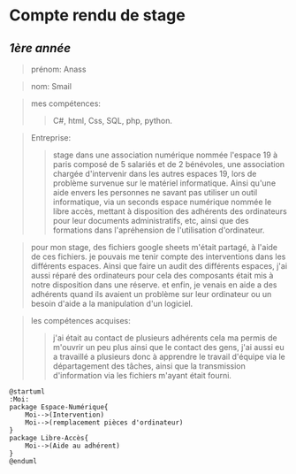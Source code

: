 # **Compte rendu de stage**
## *1ère année*

>prénom:
>Anass

>nom:
>Smail

>mes compétences:
>>C#, html, Css, SQL, php, python.

>Entreprise:
>>stage dans une association numérique nommée l'espace 19 à paris composé de 5 salariés et de 2 bénévoles, une association chargée d'intervenir dans les autres espaces 19, lors de problème survenue sur le matériel informatique. Ainsi qu'une aide envers les personnes ne savant pas utiliser un outil informatique, via un seconds espace numérique nommée le libre accès, mettant à disposition des adhérents des ordinateurs pour leur documents administratifs, etc, ainsi que des formations dans l'apréhension de l'utilisation d'ordinateur.

>pour mon stage, des fichiers google sheets m'était partagé, à l'aide de ces fichiers. je pouvais me tenir compte des interventions dans les différents espaces. Ainsi que faire un audit des différents espaces, j'ai aussi réparé des ordinateurs pour cela des composants était mis à notre disposition dans une réserve. et enfin, je venais en aide a des adhérents quand ils avaient un problème sur leur ordinateur ou un besoin d'aide a la manipulation d'un logiciel.

>les compétences acquises:
>>j'ai était au contact de plusieurs adhérents cela ma permis de m'ouvrir un peu plus ainsi que le contact des gens, j'ai aussi eu a travaillé a plusieurs donc à apprendre le travail d'équipe via le départagement des tâches, ainsi que la transmission d'information via les fichiers m'ayant était fourni.

```plantuml
@startuml
:Moi:
package Espace-Numérique{
    Moi-->(Intervention)
    Moi-->(remplacement pièces d'ordinateur)
}
package Libre-Accès{
    Moi-->(Aide au adhérent)
}
@enduml
```

